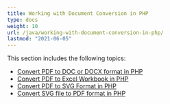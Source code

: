 ```yaml
---
title: Working with Document Conversion in PHP
type: docs
weight: 10
url: /java/working-with-document-conversion-in-php/
lastmod: "2021-06-05"
---
```


This section includes the following topics:

- [Convert PDF to DOC or DOCX format in PHP](/pdf/java/convert-pdf-to-doc-or-docx-format-in-php/)
- [Convert PDF to Excel Workbook in PHP](/pdf/java/convert-pdf-to-excel-workbook-in-php/)
- [Convert PDF to SVG Format in PHP](/pdf/java/convert-pdf-to-svg-format-in-php/)
- [Convert SVG file to PDF format in PHP](/pdf/java/convert-svg-file-to-pdf-format-in-php/)
